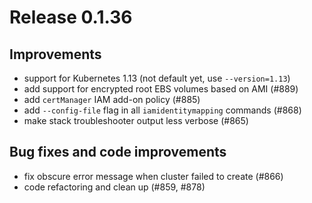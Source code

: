 # Release 0.1.36

## Improvements
- support for Kubernetes 1.13 (not default yet, use `--version=1.13`)
- add support for encrypted root EBS volumes based on AMI (#889)
- add `certManager` IAM add-on policy (#885)
- add `--config-file` flag in all `iamidentitymapping` commands (#868)
- make stack troubleshooter output less verbose (#865)

## Bug fixes and code improvements
- fix obscure error message when cluster failed to create (#866)
- code refactoring and clean up (#859, #878)
